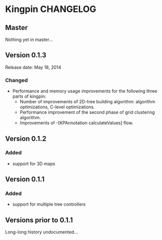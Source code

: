 # Kingpin CHANGELOG

## Master

Nothing yet in master...

## Version 0.1.3

Release date: May 18, 2014

### Changed

* Performance and memory usage improvements for the following three parts of kingpin:
  * Number of improvements of 2D-tree building algorithm: algorithm optimizations, C-level optimizations.
  * Performance improvement of the second phase of grid clustering algorithm.
  * Improvements of -[KPAnnotation calculateValues] flow.

## Version 0.1.2

### Added

* support for 3D maps

## Version 0.1.1

### Added

* support for multiple tree controllers

## Versions prior to 0.1.1

Long-long history undocumented...

